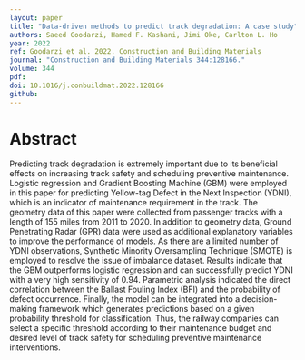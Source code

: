 ```yaml
---
layout: paper
title: "Data-driven methods to predict track degradation: A case study"
authors: Saeed Goodarzi, Hamed F. Kashani, Jimi Oke, Carlton L. Ho
year: 2022
ref: Goodarzi et al. 2022. Construction and Building Materials
journal: "Construction and Building Materials 344:128166."
volume: 344
pdf:
doi: 10.1016/j.conbuildmat.2022.128166
github:
---
```

# Abstract
Predicting track degradation is extremely important due to its beneficial effects on increasing track safety and scheduling preventive maintenance. Logistic regression and Gradient Boosting Machine (GBM) were employed in this paper for predicting Yellow-tag Defect in the Next Inspection (YDNI), which is an indicator of maintenance requirement in the track. The geometry data of this paper were collected from passenger tracks with a length of 155 miles from 2011 to 2020. In addition to geometry data, Ground Penetrating Radar (GPR) data were used as additional explanatory variables to improve the performance of models. As there are a limited number of YDNI observations, Synthetic Minority Oversampling Technique (SMOTE) is employed to resolve the issue of imbalance dataset. Results indicate that the GBM outperforms logistic regression and can successfully predict YDNI with a very high sensitivity of 0.94. Parametric analysis indicated the direct correlation between the Ballast Fouling Index (BFI) and the probability of defect occurrence. Finally, the model can be integrated into a decision-making framework which generates predictions based on a given probability threshold for classification. Thus, the railway companies can select a specific threshold according to their maintenance budget and desired level of track safety for scheduling preventive maintenance interventions.
